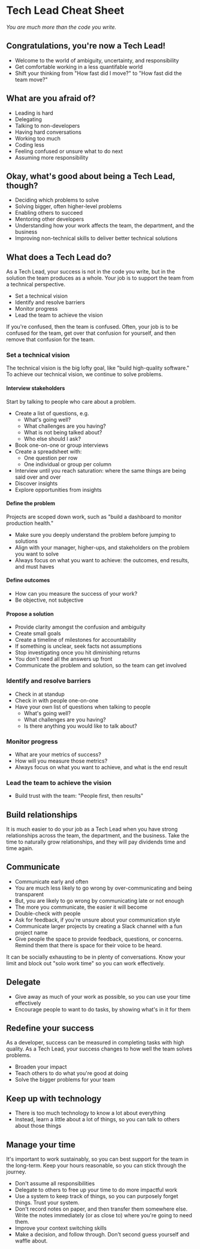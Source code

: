 # Tech Lead Cheat Sheet

_You are much more than the code you write._

## Congratulations, you're now a Tech Lead!

- Welcome to the world of ambiguity, uncertainty, and responsibility
- Get comfortable working in a less quantifable world
- Shift your thinking from "How fast did I move?" to "How fast did the team move?"

## What are you afraid of?

- Leading is hard
- Delegating
- Talking to non-developers
- Having hard conversations
- Working too much
- Coding less
- Feeling confused or unsure what to do next
- Assuming more responsibility

## Okay, what's good about being a Tech Lead, though?

- Deciding which problems to solve
- Solving bigger, often higher-level problems
- Enabling others to succeed
- Mentoring other developers
- Understanding how your work affects the team, the department, and the business
- Improving non-technical skills to deliver better technical solutions

## What does a Tech Lead do?

As a Tech Lead, your success is not in the code you write, but in the solution the team produces as a whole. Your job is to support the team from a technical perspective.

- Set a technical vision
- Identify and resolve barriers
- Monitor progress
- Lead the team to achieve the vision

If you're confused, then the team is confused. Often, your job is to be confused for the team, get over that confusion for yourself, and then remove that confusion for the team.

### Set a technical vision

The technical vision is the big lofty goal, like "build high-quality software." To achieve our technical vision, we continue to solve problems.

#### Interview stakeholders

Start by talking to people who care about a problem.

- Create a list of questions, e.g.
  - What's going well?
  - What challenges are you having?
  - What is not being talked about?
  - Who else should I ask?
- Book one-on-one or group interviews
- Create a spreadsheet with:
  - One question per row
  - One individual or group per column
- Interview until you reach saturation: where the same things are being said over and over
- Discover insights
- Explore opportunities from insights

#### Define the problem

Projects are scoped down work, such as "build a dashboard to monitor production health."

- Make sure you deeply understand the problem before jumping to solutions
- Align with your manager, higher-ups, and stakeholders on the problem you want to solve
- Always focus on what you want to achieve: the outcomes, end results, and must haves

#### Define outcomes

- How can you measure the success of your work?
- Be objective, not subjective

#### Propose a solution

- Provide clarity amongst the confusion and ambiguity
- Create small goals
- Create a timeline of milestones for accountability
- If something is unclear, seek facts not assumptions
- Stop investigating once you hit diminishing returns
- You don't need all the answers up front
- Communicate the problem and solution, so the team can get involved

### Identify and resolve barriers

- Check in at standup
- Check in with people one-on-one
- Have your own list of questions when talking to people
  - What's going well?
  - What challenges are you having?
  - Is there anything you would like to talk about?

### Monitor progress

- What are your metrics of success?
- How will you measure those metrics?
- Always focus on what you want to achieve, and what is the end result

### Lead the team to achieve the vision

- Build trust with the team: "People first, then results"

## Build relationships

It is much easier to do your job as a Tech Lead when you have strong relationships across the team, the department, and the business. Take the time to naturally grow relationships, and they will pay dividends time and time again.

## Communicate

- Communicate early and often
- You are much less likely to go wrong by over-communicating and being transparent
- But, you are likely to go wrong by communicating late or not enough
- The more you communicate, the easier it will become
- Double-check with people
- Ask for feedback, if you're unsure about your communication style
- Communicate larger projects by creating a Slack channel with a fun project name
- Give people the space to provide feedback, questions, or concerns. Remind them that there is space for their voice to be heard.

It can be socially exhausting to be in plenty of conversations. Know your limit and block out "solo work time" so you can work effectively.

## Delegate

- Give away as much of your work as possible, so you can use your time effectively
- Encourage people to want to do tasks, by showing what's in it for them

## Redefine your success

As a developer, success can be measured in completing tasks with high quality. As a Tech Lead, your success changes to how well the team solves problems.

- Broaden your impact
- Teach others to do what you're good at doing
- Solve the bigger problems for your team

## Keep up with technology

- There is too much technology to know a lot about everything
- Instead, learn a little about a lot of things, so you can talk to others about those things

## Manage your time

It's important to work sustainably, so you can best support for the team in the long-term. Keep your hours reasonable, so you can stick through the journey.

- Don't assume all responsibilities
- Delegate to others to free up your time to do more impactful work
- Use a system to keep track of things, so you can purposely forget things. Trust your system.
- Don't record notes on paper, and then transfer them somewhere else. Write the notes immediately (or as close to) where you're going to need them.
- Improve your context switching skills
- Make a decision, and follow through. Don't second guess yourself and waffle about.
